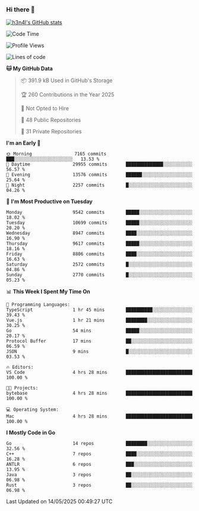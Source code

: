 ### Hi there 👋

[![h3n4l's GitHub stats](https://github-readme-stats.vercel.app/api?username=h3n4l&count_private=true&show_icons=true&theme=radical)](https://github.com/h3n4l/github-readme-stats)

<!--START_SECTION:waka-->
![Code Time](http://img.shields.io/badge/Code%20Time-2%2C168%20hrs%2034%20mins-blue)

![Profile Views](http://img.shields.io/badge/Profile%20Views-0-blue)

![Lines of code](https://img.shields.io/badge/From%20Hello%20World%20I%27ve%20Written-17.4%20million%20lines%20of%20code-blue)

**🐱 My GitHub Data** 

> 📦 391.9 kB Used in GitHub's Storage 
 > 
> 🏆 260 Contributions in the Year 2025
 > 
> 🚫 Not Opted to Hire
 > 
> 📜 48 Public Repositories 
 > 
> 🔑 31 Private Repositories 
 > 
**I'm an Early 🐤** 

```text
🌞 Morning                7165 commits        ███░░░░░░░░░░░░░░░░░░░░░░   13.53 % 
🌆 Daytime                29955 commits       ██████████████░░░░░░░░░░░   56.57 % 
🌃 Evening                13576 commits       ██████░░░░░░░░░░░░░░░░░░░   25.64 % 
🌙 Night                  2257 commits        █░░░░░░░░░░░░░░░░░░░░░░░░   04.26 % 
```
📅 **I'm Most Productive on Tuesday** 

```text
Monday                   9542 commits        █████░░░░░░░░░░░░░░░░░░░░   18.02 % 
Tuesday                  10699 commits       █████░░░░░░░░░░░░░░░░░░░░   20.20 % 
Wednesday                8947 commits        ████░░░░░░░░░░░░░░░░░░░░░   16.90 % 
Thursday                 9617 commits        █████░░░░░░░░░░░░░░░░░░░░   18.16 % 
Friday                   8806 commits        ████░░░░░░░░░░░░░░░░░░░░░   16.63 % 
Saturday                 2572 commits        █░░░░░░░░░░░░░░░░░░░░░░░░   04.86 % 
Sunday                   2770 commits        █░░░░░░░░░░░░░░░░░░░░░░░░   05.23 % 
```


📊 **This Week I Spent My Time On** 

```text
💬 Programming Languages: 
TypeScript               1 hr 45 mins        ██████████░░░░░░░░░░░░░░░   39.43 % 
Vue.js                   1 hr 21 mins        ████████░░░░░░░░░░░░░░░░░   30.25 % 
Go                       54 mins             █████░░░░░░░░░░░░░░░░░░░░   20.17 % 
Protocol Buffer          17 mins             ██░░░░░░░░░░░░░░░░░░░░░░░   06.59 % 
JSON                     9 mins              █░░░░░░░░░░░░░░░░░░░░░░░░   03.53 % 

🔥 Editors: 
VS Code                  4 hrs 28 mins       █████████████████████████   100.00 % 

🐱‍💻 Projects: 
bytebase                 4 hrs 28 mins       █████████████████████████   100.00 % 

💻 Operating System: 
Mac                      4 hrs 28 mins       █████████████████████████   100.00 % 
```

**I Mostly Code in Go** 

```text
Go                       14 repos            ████████░░░░░░░░░░░░░░░░░   32.56 % 
C++                      7 repos             ████░░░░░░░░░░░░░░░░░░░░░   16.28 % 
ANTLR                    6 repos             ███░░░░░░░░░░░░░░░░░░░░░░   13.95 % 
Java                     3 repos             ██░░░░░░░░░░░░░░░░░░░░░░░   06.98 % 
Rust                     3 repos             ██░░░░░░░░░░░░░░░░░░░░░░░   06.98 % 
```




 Last Updated on 14/05/2025 00:49:27 UTC
<!--END_SECTION:waka-->

